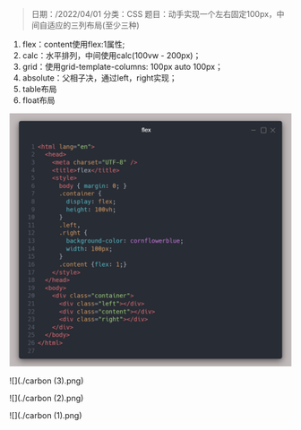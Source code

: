 > 日期：/2022/04/01
分类：CSS
题目：动手实现一个左右固定100px，中间自适应的三列布局(至少三种)

1. flex：content使用flex:1属性;
2. calc：水平排列，中间使用calc(100vw - 200px)；
3. grid：使用grid-template-columns: 100px auto 100px；
4. absolute：父相子决，通过left，right实现；
5. table布局
6. float布局

![](./carbon.png)

![](./carbon (3).png)

![](./carbon (2).png)

![](./carbon (1).png)

